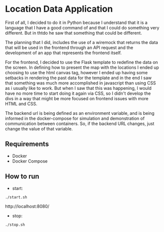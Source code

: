 # Location Data Application
First of all, I decided to do it in Python because I understand that it is a language that I have a good command of and that I could do something very different. But in thtdo he saw that something that could be different.

The planning that I did, includes the use of a wiremock that returns the data that will be used in the frontend through an API request and the development of an app that represents the frontend itself.

For the frontend, I decided to use the Flask template to redefine the data on the screen. In defining how to present the map with the locations I ended up choosing to use the html canvas tag, however I ended up having some setbacks in rendering the past data for the template and in the end I saw that something was much more accomplished in javascript than using CSS as i usually like to work. But when I saw that this was happening, I would have no more time to start doing it again via CSS, so I didn't develop the divs in a way that might be more focused on frontend issues with more HTML and CSS.

The backend url is being defined as an environment variable, and is being informed in the docker-compose for simulation and demonstration of communication between containers. So, if the backend URL changes, just change the value of that variable.

## Requirements
- Docker
- Docker Compose

## How to run
- start:
```
./start.sh
```
http://localhost:8080/

- stop:
```
./stop.sh
```